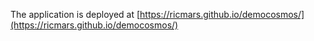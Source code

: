 The application is deployed at [https://ricmars.github.io/democosmos/](https://ricmars.github.io/democosmos/)
